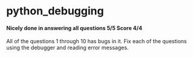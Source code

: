 # python_debugging
#### Nicely done in answering all questions 5/5 Score 4/4
All of the questions 1 through 10 has bugs in it. Fix each of the questions using the debugger and reading error messages.
